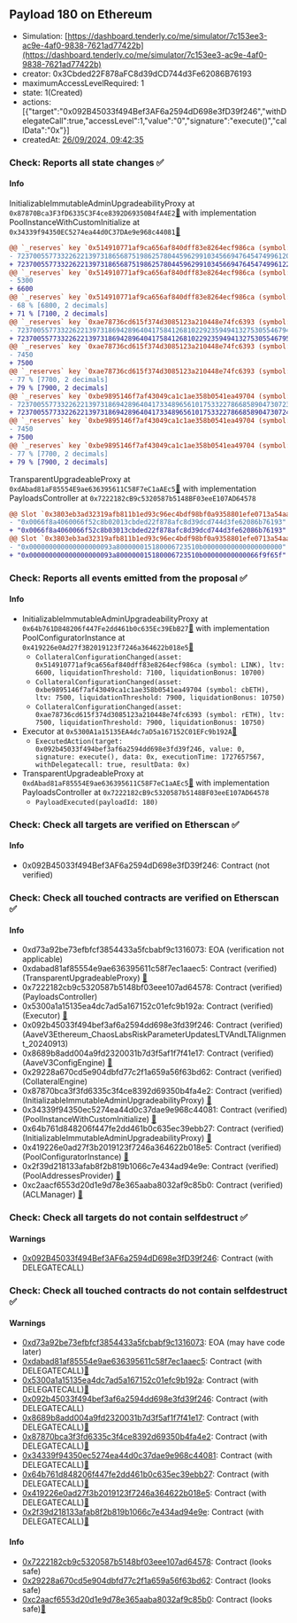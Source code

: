 ## Payload 180 on Ethereum

- Simulation: [https://dashboard.tenderly.co/me/simulator/7c153ee3-ac9e-4af0-9838-7621ad77422b](https://dashboard.tenderly.co/me/simulator/7c153ee3-ac9e-4af0-9838-7621ad77422b)
- creator: 0x3Cbded22F878aFC8d39dCD744d3Fe62086B76193
- maximumAccessLevelRequired: 1
- state: 1(Created)
- actions: [{"target":"0x092B45033f494Bef3AF6a2594dD698e3fD39f246","withDelegateCall":true,"accessLevel":1,"value":"0","signature":"execute()","callData":"0x"}]
- createdAt: [26/09/2024, 09:42:35](https://etherscan.io/tx/0x7eeac1164b778362445e85618fb2c7bb635a0f7e64888478fef062da4592fa56)

### Check: Reports all state changes :white_check_mark:

#### Info


InitializableImmutableAdminUpgradeabilityProxy at `0x87870Bca3F3fD6335C3F4ce8392D69350B4fA4E2`[:ghost:](https://github.com/bgd-labs/aave-address-book "AaveV3Ethereum.POOL") with implementation PoolInstanceWithCustomInitialize at `0x34339f94350EC5274ea44d0C37DAe9e968c44081`[:ghost:](https://github.com/bgd-labs/aave-address-book "AaveV3Ethereum.POOL_IMPL")
```diff
@@ `_reserves` key `0x514910771af9ca656af840dff83e8264ecf986ca (symbol: LINK).configuration.data` @@
- 7237005577332262213973186568751986257804459629910345669476454749961209255092
+ 7237005577332262213973186568751986257804459629910345669476454749961228917192
@@ `_reserves` key `0x514910771af9ca656af840dff83e8264ecf986ca (symbol: LINK).configuration.data_decoded.ltv` @@
- 5300
+ 6600
@@ `_reserves` key `0x514910771af9ca656af840dff83e8264ecf986ca (symbol: LINK).configuration.data_decoded.liquidationThreshold` @@
- 68 % [6800, 2 decimals]
+ 71 % [7100, 2 decimals]
@@ `_reserves` key `0xae78736cd615f374d3085123a210448e74fc6393 (symbol: rETH).configuration.data` @@
- 7237005577332262213973186942896404175841268102292359494132753055467940617498
+ 7237005577332262213973186942896404175841268102292359494132753055467953724748
@@ `_reserves` key `0xae78736cd615f374d3085123a210448e74fc6393 (symbol: rETH).configuration.data_decoded.ltv` @@
- 7450
+ 7500
@@ `_reserves` key `0xae78736cd615f374d3085123a210448e74fc6393 (symbol: rETH).configuration.data_decoded.liquidationThreshold` @@
- 77 % [7700, 2 decimals]
+ 79 % [7900, 2 decimals]
@@ `_reserves` key `0xbe9895146f7af43049ca1c1ae358b0541ea49704 (symbol: cbETH).configuration.data` @@
- 7237005577332262213973186942896404173348965610175332278668589047307230780698
+ 7237005577332262213973186942896404173348965610175332278668589047307243887948
@@ `_reserves` key `0xbe9895146f7af43049ca1c1ae358b0541ea49704 (symbol: cbETH).configuration.data_decoded.ltv` @@
- 7450
+ 7500
@@ `_reserves` key `0xbe9895146f7af43049ca1c1ae358b0541ea49704 (symbol: cbETH).configuration.data_decoded.liquidationThreshold` @@
- 77 % [7700, 2 decimals]
+ 79 % [7900, 2 decimals]
```

TransparentUpgradeableProxy at `0xdAbad81aF85554E9ae636395611C58F7eC1aAEc5`[:ghost:](https://github.com/bgd-labs/aave-address-book "GovernanceV3Ethereum.PAYLOADS_CONTROLLER") with implementation PayloadsController at `0x7222182cB9c5320587b5148BF03eeE107AD64578`
```diff
@@ Slot `0x3803eb3ad32319afb811b1ed93c96ec4bdf98bf0a9358801efe0713a54aa4f19` @@
- "0x0066f8a4060066f52c8b02013cbded22f878afc8d39dcd744d3fe62086b76193"
+ "0x0066f8a4060066f52c8b03013cbded22f878afc8d39dcd744d3fe62086b76193"
@@ Slot `0x3803eb3ad32319afb811b1ed93c96ec4bdf98bf0a9358801efe0713a54aa4f1a` @@
- "0x000000000000000000093a800000015180006723510b00000000000000000000"
+ "0x000000000000000000093a800000015180006723510b00000000000066f9f65f"
```


### Check: Reports all events emitted from the proposal :white_check_mark:

#### Info

- InitializableImmutableAdminUpgradeabilityProxy at `0x64b761D848206f447Fe2dd461b0c635Ec39EbB27`[:ghost:](https://github.com/bgd-labs/aave-address-book "AaveV3Ethereum.POOL_CONFIGURATOR") with implementation PoolConfiguratorInstance at `0x419226e0Ad27f3B2019123f7246a364622b018e5`[:ghost:](https://github.com/bgd-labs/aave-address-book "AaveV3Ethereum.POOL_CONFIGURATOR_IMPL")
  - `CollateralConfigurationChanged(asset: 0x514910771af9ca656af840dff83e8264ecf986ca (symbol: LINK), ltv: 6600, liquidationThreshold: 7100, liquidationBonus: 10700)`
  - `CollateralConfigurationChanged(asset: 0xbe9895146f7af43049ca1c1ae358b0541ea49704 (symbol: cbETH), ltv: 7500, liquidationThreshold: 7900, liquidationBonus: 10750)`
  - `CollateralConfigurationChanged(asset: 0xae78736cd615f374d3085123a210448e74fc6393 (symbol: rETH), ltv: 7500, liquidationThreshold: 7900, liquidationBonus: 10750)`
- Executor at `0x5300A1a15135EA4dc7aD5a167152C01EFc9b192A`[:ghost:](https://github.com/bgd-labs/aave-address-book "AaveV2Ethereum.POOL_ADMIN, AaveV2EthereumAMM.POOL_ADMIN, AaveV3Ethereum.ACL_ADMIN, AaveV3EthereumLido.ACL_ADMIN, GovernanceV3Ethereum.EXECUTOR_LVL_1")
  - `ExecutedAction(target: 0x092b45033f494bef3af6a2594dd698e3fd39f246, value: 0, signature: execute(), data: 0x, executionTime: 1727657567, withDelegatecall: true, resultData: 0x)`
- TransparentUpgradeableProxy at `0xdAbad81aF85554E9ae636395611C58F7eC1aAEc5`[:ghost:](https://github.com/bgd-labs/aave-address-book "GovernanceV3Ethereum.PAYLOADS_CONTROLLER") with implementation PayloadsController at `0x7222182cB9c5320587b5148BF03eeE107AD64578`
  - `PayloadExecuted(payloadId: 180)`

### Check: Check all targets are verified on Etherscan :white_check_mark:

#### Info

- 0x092B45033f494Bef3AF6a2594dD698e3fD39f246: Contract (not verified) 

### Check: Check all touched contracts are verified on Etherscan :white_check_mark:

#### Info

- 0xd73a92be73efbfcf3854433a5fcbabf9c1316073: EOA (verification not applicable)
- 0xdabad81af85554e9ae636395611c58f7ec1aaec5: Contract (verified) (TransparentUpgradeableProxy) [:ghost:](https://github.com/bgd-labs/aave-address-book "GovernanceV3Ethereum.PAYLOADS_CONTROLLER")
- 0x7222182cb9c5320587b5148bf03eee107ad64578: Contract (verified) (PayloadsController) 
- 0x5300a1a15135ea4dc7ad5a167152c01efc9b192a: Contract (verified) (Executor) [:ghost:](https://github.com/bgd-labs/aave-address-book "AaveV2Ethereum.POOL_ADMIN, AaveV2EthereumAMM.POOL_ADMIN, AaveV3Ethereum.ACL_ADMIN, AaveV3EthereumLido.ACL_ADMIN, GovernanceV3Ethereum.EXECUTOR_LVL_1")
- 0x092b45033f494bef3af6a2594dd698e3fd39f246: Contract (verified) (AaveV3Ethereum_ChaosLabsRiskParameterUpdatesLTVAndLTAlignment_20240913) 
- 0x8689b8add004a9fd2320031b7d3f5af1f7f41e17: Contract (verified) (AaveV3ConfigEngine) [:ghost:](https://github.com/bgd-labs/aave-address-book "AaveV3Ethereum.CONFIG_ENGINE")
- 0x29228a670cd5e904dbfd77c2f1a659a56f63bd62: Contract (verified) (CollateralEngine) 
- 0x87870bca3f3fd6335c3f4ce8392d69350b4fa4e2: Contract (verified) (InitializableImmutableAdminUpgradeabilityProxy) [:ghost:](https://github.com/bgd-labs/aave-address-book "AaveV3Ethereum.POOL")
- 0x34339f94350ec5274ea44d0c37dae9e968c44081: Contract (verified) (PoolInstanceWithCustomInitialize) [:ghost:](https://github.com/bgd-labs/aave-address-book "AaveV3Ethereum.POOL_IMPL")
- 0x64b761d848206f447fe2dd461b0c635ec39ebb27: Contract (verified) (InitializableImmutableAdminUpgradeabilityProxy) [:ghost:](https://github.com/bgd-labs/aave-address-book "AaveV3Ethereum.POOL_CONFIGURATOR")
- 0x419226e0ad27f3b2019123f7246a364622b018e5: Contract (verified) (PoolConfiguratorInstance) [:ghost:](https://github.com/bgd-labs/aave-address-book "AaveV3Ethereum.POOL_CONFIGURATOR_IMPL")
- 0x2f39d218133afab8f2b819b1066c7e434ad94e9e: Contract (verified) (PoolAddressesProvider) [:ghost:](https://github.com/bgd-labs/aave-address-book "AaveV3Ethereum.POOL_ADDRESSES_PROVIDER")
- 0xc2aacf6553d20d1e9d78e365aaba8032af9c85b0: Contract (verified) (ACLManager) [:ghost:](https://github.com/bgd-labs/aave-address-book "AaveV3Ethereum.ACL_MANAGER")

### Check: Check all targets do not contain selfdestruct :white_check_mark:

#### Warnings

- [0x092B45033f494Bef3AF6a2594dD698e3fD39f246](https://etherscan.io/address/0x092B45033f494Bef3AF6a2594dD698e3fD39f246): Contract (with DELEGATECALL)

### Check: Check all touched contracts do not contain selfdestruct :white_check_mark:

#### Warnings

- [0xd73a92be73efbfcf3854433a5fcbabf9c1316073](https://etherscan.io/address/0xd73a92be73efbfcf3854433a5fcbabf9c1316073): EOA (may have code later)
- [0xdabad81af85554e9ae636395611c58f7ec1aaec5](https://etherscan.io/address/0xdabad81af85554e9ae636395611c58f7ec1aaec5): Contract (with DELEGATECALL)[:ghost:](https://github.com/bgd-labs/aave-address-book "GovernanceV3Ethereum.PAYLOADS_CONTROLLER")
- [0x5300a1a15135ea4dc7ad5a167152c01efc9b192a](https://etherscan.io/address/0x5300a1a15135ea4dc7ad5a167152c01efc9b192a): Contract (with DELEGATECALL)[:ghost:](https://github.com/bgd-labs/aave-address-book "AaveV2Ethereum.POOL_ADMIN, AaveV2EthereumAMM.POOL_ADMIN, AaveV3Ethereum.ACL_ADMIN, AaveV3EthereumLido.ACL_ADMIN, GovernanceV3Ethereum.EXECUTOR_LVL_1")
- [0x092b45033f494bef3af6a2594dd698e3fd39f246](https://etherscan.io/address/0x092b45033f494bef3af6a2594dd698e3fd39f246): Contract (with DELEGATECALL)
- [0x8689b8add004a9fd2320031b7d3f5af1f7f41e17](https://etherscan.io/address/0x8689b8add004a9fd2320031b7d3f5af1f7f41e17): Contract (with DELEGATECALL)[:ghost:](https://github.com/bgd-labs/aave-address-book "AaveV3Ethereum.CONFIG_ENGINE")
- [0x87870bca3f3fd6335c3f4ce8392d69350b4fa4e2](https://etherscan.io/address/0x87870bca3f3fd6335c3f4ce8392d69350b4fa4e2): Contract (with DELEGATECALL)[:ghost:](https://github.com/bgd-labs/aave-address-book "AaveV3Ethereum.POOL")
- [0x34339f94350ec5274ea44d0c37dae9e968c44081](https://etherscan.io/address/0x34339f94350ec5274ea44d0c37dae9e968c44081): Contract (with DELEGATECALL)[:ghost:](https://github.com/bgd-labs/aave-address-book "AaveV3Ethereum.POOL_IMPL")
- [0x64b761d848206f447fe2dd461b0c635ec39ebb27](https://etherscan.io/address/0x64b761d848206f447fe2dd461b0c635ec39ebb27): Contract (with DELEGATECALL)[:ghost:](https://github.com/bgd-labs/aave-address-book "AaveV3Ethereum.POOL_CONFIGURATOR")
- [0x419226e0ad27f3b2019123f7246a364622b018e5](https://etherscan.io/address/0x419226e0ad27f3b2019123f7246a364622b018e5): Contract (with DELEGATECALL)[:ghost:](https://github.com/bgd-labs/aave-address-book "AaveV3Ethereum.POOL_CONFIGURATOR_IMPL")
- [0x2f39d218133afab8f2b819b1066c7e434ad94e9e](https://etherscan.io/address/0x2f39d218133afab8f2b819b1066c7e434ad94e9e): Contract (with DELEGATECALL)[:ghost:](https://github.com/bgd-labs/aave-address-book "AaveV3Ethereum.POOL_ADDRESSES_PROVIDER")

#### Info

- [0x7222182cb9c5320587b5148bf03eee107ad64578](https://etherscan.io/address/0x7222182cb9c5320587b5148bf03eee107ad64578): Contract (looks safe)
- [0x29228a670cd5e904dbfd77c2f1a659a56f63bd62](https://etherscan.io/address/0x29228a670cd5e904dbfd77c2f1a659a56f63bd62): Contract (looks safe)
- [0xc2aacf6553d20d1e9d78e365aaba8032af9c85b0](https://etherscan.io/address/0xc2aacf6553d20d1e9d78e365aaba8032af9c85b0): Contract (looks safe)[:ghost:](https://github.com/bgd-labs/aave-address-book "AaveV3Ethereum.ACL_MANAGER")

